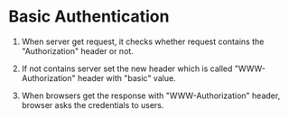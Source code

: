 # Basic Authentication

1. When server get request, it checks whether request contains the "Authorization" header or not.

2. If not contains server set the new header which is called "WWW-Authorization" header with "basic" value.

3. When browsers get the response with "WWW-Authorization" header, browser asks the credentials to users.
